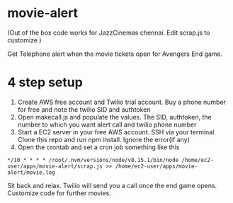# movie-alert
(Out of the box code works for JazzCinemas chennai. Edit scrap.js to customize )

Get Telephone alert when the movie tickets open for Avengers End game.

# 4 step setup
1. Create AWS free account and Twilio trial account. Buy a phone number for free and note the twilio SID and authtoken
2. Open makecall.js and populate the values. The SID, authtoken, the number to which you want alert call and twilio phone number
3. Start a EC2 server in your free AWS account. SSH via your terminal. Clone this repo and run npm install. Ignore the error(if any)
4. Open the crontab and set a cron job something like this
```
*/10 * * * * /root/.nvm/versions/node/v8.15.1/bin/node /home/ec2-user/apps/movie-alert/scrap.js >> /home/ec2-user/apps/movie-alert/movie.log
```

Sit back and relax. Twilio will send you a call once the end game opens. Customize code for further movies.
